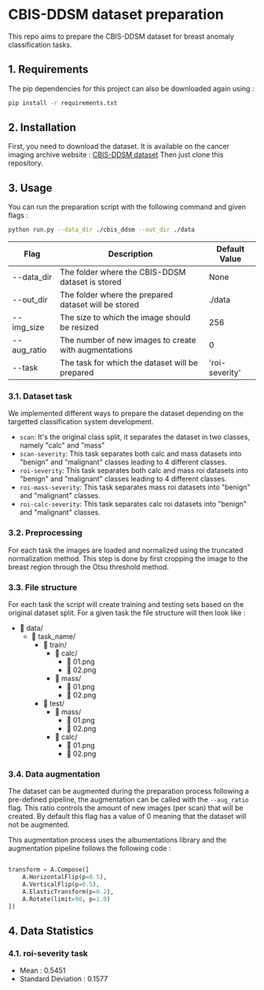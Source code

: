 # CBIS-DDSM dataset preparation

This repo aims to prepare the CBIS-DDSM dataset for breast anomaly classification tasks.

## 1. Requirements

The pip dependencies for this project can also be downloaded again using :

```bash
pip install -r requirements.txt
```

## 2. Installation

First, you need to download the dataset. It is available on the cancer imaging archive website : [CBIS-DDSM dataset](https://www.cancerimagingarchive.net/collection/cbis-ddsm/)
Then just clone this repository.

## 3. Usage

You can run the preparation script with the following command and given flags : 

```bash
python run.py --data_dir ./cbis_ddsm --out_dir ./data
```

| Flag                  | Description                                                                                                       | Default Value   |
|-----------------------|-------------------------------------------------------------------------------------------------------------------|-----------------|
| --data_dir            | The folder where the CBIS-DDSM dataset is stored                                                                  | None            |
| --out_dir             | The folder where the prepared dataset will be stored                                                              | ./data          |
| --img_size            | The size to which the image should be resized                                                                     | 256             |
| --aug_ratio           | The number of new images to create with augmentations                                                             | 0               |
| --task                | The task for which the dataset will be prepared                                                                   | 'roi-severity'  |


### 3.1. Dataset task

We implemented different ways to prepare the dataset depending on the targetted classification system development.

- ```scan```: It's the original class split, it separates the dataset in two classes, namely "calc" and "mass"
- ```scan-severity```: This task separates both calc and mass datasets into "benign" and "malignant" classes leading to 4 different classes.
- ```roi-severity```: This task separates both calc and mass roi datasets into "benign" and "malignant" classes leading to 4 different classes.
- ```roi-mass-severity```: This task separates mass roi datasets into "benign" and "malignant" classes.
- ```roi-calc-severity```: This task separates calc roi datasets into "benign" and "malignant" classes.

### 3.2. Preprocessing

For each task the images are loaded and normalized using the truncated normalization method.
This step is done by first cropping the image to the breast region through the Otsu threshold method.

### 3.3. File structure

For each task the script will create training and testing sets based on the original dataset split. For a given task the file structure will then look like :

- 📂 data/
    - 📂 task_name/
        - 📂 train/
            - 📂 calc/
                - 📄 01.png
                - 📄 02.png
            - 📂 mass/
                - 📄 01.png
                - 📄 02.png
        - 📂 test/
            - 📂 mass/
                - 📄 01.png
                - 📄 02.png
            - 📂 calc/
                - 📄 01.png
                - 📄 02.png


### 3.4. Data augmentation

The dataset can be augmented during the preparation process following a pre-defined pipeline, the augmentation can be called with the ```--aug_ratio``` flag.
This ratio controls the amount of new images (per scan) that will be created. By default this flag has a value of 0 meaning that the dataset will not be augmented.

This augmentation process uses the albumentations library and the augmentation pipeline follows the following code : 

```python

transform = A.Compose([
    A.HorizontalFlip(p=0.5),    
    A.VerticalFlip(p=0.5),    
    A.ElasticTransform(p=0.2),
    A.Rotate(limit=90, p=1.0)
])

```

## 4. Data Statistics

### 4.1. roi-severity task

- Mean : 0.5451
- Standard Deviation : 0.1577